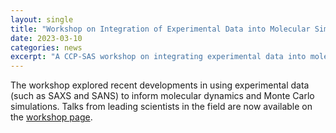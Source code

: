 ```yaml
---
layout: single
title: "Workshop on Integration of Experimental Data into Molecular Simulations"
date: 2023-03-10
categories: news
excerpt: "A CCP-SAS workshop on integrating experimental data into molecular simulations was held March 10, 2023."
---
```


The workshop explored recent developments in using experimental data (such as SAXS and SANS) to inform molecular dynamics and Monte Carlo simulations. Talks from leading scientists in the field are now available on the [workshop page](https://www.ccpsas.org/events/workshop2023.html).
